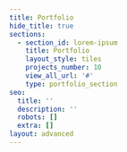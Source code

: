 ```yaml
---
title: Portfolio
hide_title: true
sections:
  - section_id: lorem-ipsum
    title: Portfolio
    layout_style: tiles
    projects_number: 10
    view_all_url: '#'
    type: portfolio_section
seo:
  title: ''
  description: ''
  robots: []
  extra: []
layout: advanced
---
```

